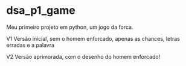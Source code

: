 # dsa_p1_game
Meu primeiro projeto em python, um jogo da forca.

V1
Versão inicial, sem o homem enforcado, apenas as chances, letras erradas e a palavra

V2
Versão aprimorada, com o desenho do homem enforcado!
